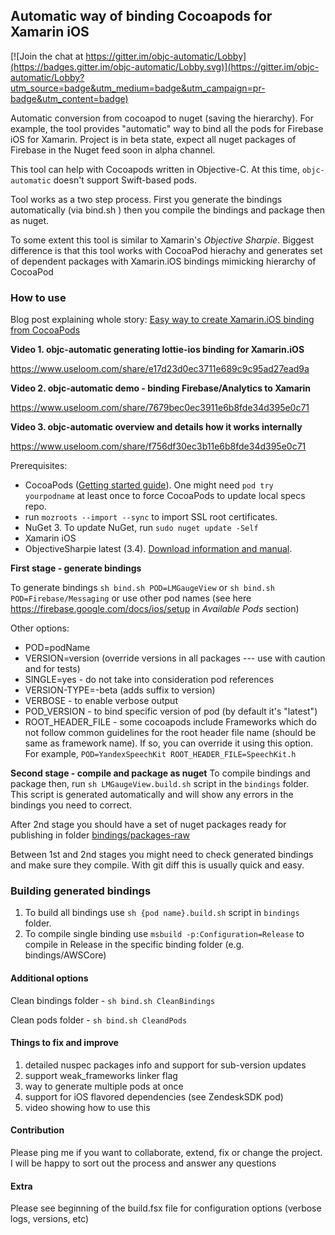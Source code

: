 ## Automatic way of binding Cocoapods for Xamarin iOS

[![Join the chat at https://gitter.im/objc-automatic/Lobby](https://badges.gitter.im/objc-automatic/Lobby.svg)](https://gitter.im/objc-automatic/Lobby?utm_source=badge&utm_medium=badge&utm_campaign=pr-badge&utm_content=badge)

Automatic conversion from cocoapod to nuget (saving the hierarchy).
For example, the tool provides "automatic" way to bind all the pods for Firebase iOS for Xamarin.
Project is in beta state, expect all nuget packages of Firebase in the Nuget feed soon in alpha channel.

This tool can help with Cocoapods written in Objective-C. At this time, `objc-automatic` doesn't support Swift-based pods.

Tool works as a two step process. First you generate the bindings automatically (via bind.sh ) then you compile the bindings and package then as nuget.

To some extent this tool is similar to Xamarin's *Objective Sharpie*. Biggest difference is that this tool works with CocoaPod hierachy and generates set of dependent packages with Xamarin.iOS bindings mimicking hierarchy of CocoaPod

### How to use
Blog post explaining whole story: [Easy way to create Xamarin.iOS binding from CocoaPods](http://sorokoletov.com/2017/02/05/objc-automatic-easy-way-to-create-xamarin-bindings-ios/)

**Video 1. objc-automatic generating lottie-ios binding for Xamarin.iOS**

https://www.useloom.com/share/e17d23d0ec3711e689c9c95ad27ead9a

**Video 2. objc-automatic demo - binding Firebase/Analytics to Xamarin**

https://www.useloom.com/share/7679bec0ec3911e6b8fde34d395e0c71

**Video 3. objc-automatic overview and details how it works internally**

https://www.useloom.com/share/f756df30ec3b11e6b8fde34d395e0c71

Prerequisites:
- CocoaPods ([Getting started guide](https://guides.cocoapods.org/using/getting-started.html)). One might need `pod try yourpodname` at least once to force CocoaPods to update local specs repo. 
- run `mozroots --import --sync` to import SSL root certificates.
- NuGet 3. To update NuGet, run `sudo nuget update -Self` 
- Xamarin iOS 
- ObjectiveSharpie latest (3.4). [Download information and manual](https://developer.xamarin.com/guides/cross-platform/macios/binding/objective-sharpie/).

**First stage - generate bindings**

To generate bindings `sh bind.sh POD=LMGaugeView` or `sh bind.sh POD=Firebase/Messaging` or use other pod names (see here https://firebase.google.com/docs/ios/setup in _Available Pods_ section)

Other options:
- POD=podName
- VERSION=version (override versions in all packages --- use with caution and for tests)
- SINGLE=yes  - do not take into consideration pod references
- VERSION-TYPE=-beta (adds suffix to version)
- VERBOSE - to enable verbose output
- POD_VERSION - to bind specific version of pod (by default it's "latest")
- ROOT_HEADER_FILE - some cocoapods include Frameworks which do not follow common guidelines for the root header file name (should be same as framework name). If so, you can override it using this option. For example, `POD=YandexSpeechKit ROOT_HEADER_FILE=SpeechKit.h`

**Second stage - compile and package as nuget**
To compile bindings and package then, run `sh LMGaugeView.build.sh` script in the `bindings` folder. This script is generated automatically and will show any errors in the bindings you need to correct.

After 2nd stage you should have a set of nuget packages ready for publishing in folder [bindings/packages-raw](https://github.com/alexsorokoletov/Xamarin.Firebase.iOS/tree/dev/automatic/bindings/packages-raw)

Between 1st and 2nd stages you might need to check generated bindings and make sure they compile. With git diff this is usually quick and easy.

### Building generated bindings
1. To build all bindings use `sh {pod name}.build.sh` script in `bindings` folder. 
1. To compile single binding use `msbuild -p:Configuration=Release` to compile in Release in the specific binding folder (e.g. bindings/AWSCore)

#### Additional options
Clean bindings folder - `sh bind.sh CleanBindings`

Clean pods folder - `sh bind.sh CleandPods`

#### Things to fix and improve 
1. detailed nuspec packages info and support for sub-version updates
1. support weak_frameworks linker flag
1. way to generate multiple pods at once
1. support for iOS flavored dependencies (see ZendeskSDK pod)
1. video showing how to use this 

#### Contribution
Please ping me if you want to collaborate, extend, fix or change the project. I will be happy to sort out the process and answer any questions

#### Extra
Please see beginning of the build.fsx file for configuration options (verbose logs, versions, etc)
